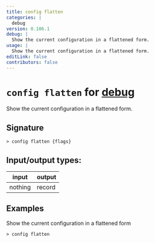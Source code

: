 ```yaml
---
title: config flatten
categories: |
  debug
version: 0.106.1
debug: |
  Show the current configuration in a flattened form.
usage: |
  Show the current configuration in a flattened form.
editLink: false
contributors: false
---
```

<!-- This file is automatically generated. Please edit the command in https://github.com/nushell/nushell instead. -->

# `config flatten` for [debug](/commands/categories/debug.md)

<div class='command-title'>Show the current configuration in a flattened form.</div>

## Signature

```> config flatten {flags} ```


## Input/output types:

| input   | output |
| ------- | ------ |
| nothing | record |
## Examples

Show the current configuration in a flattened form
```nu
> config flatten

```
